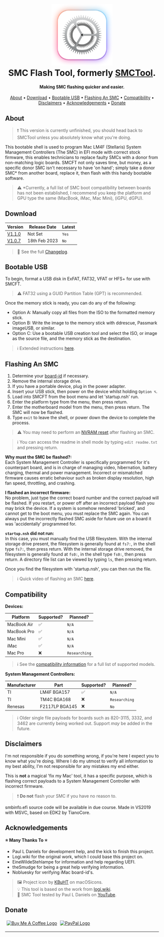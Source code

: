 
<h1 align="center">
<img width="200" src="resource/img/icon256.png" alt="SMCFT Logo">
<br>
SMC Flash Tool, formerly <a href="https://github.com/MuertoGB/SMCTool">SMCTool</a>.
</h1>

<h4 align="center">Making SMC flashing quicker and easier.</h4>

<p align="center">
  <a href="#about">About</a> •
  <a href="#download">Download</a> •
  <a href="#bootable-usb">Bootable USB</a> •
  <a href="#flashing-an-smc">Flashing An SMC</a> •
  <a href="#compatibility">Compatibility</a> •
  <a href="#disclaimers">Disclaimers</a> •
  <a href="#acknowledgements">Acknowledgements</a> •
  <a href="#donate">Donate</a>
</p>

## About

> ❗ This version is currently unfinished, you should head back to SMCTool unless you absolutely know what you're doing.

This bootable shell is used to program Mac LM4F (Stellaris) System Management Controllers (The SMC) in EFI mode with correct stock firmware, this enables technicians to replace faulty SMCs with a donor from non-matching logic boards. SMCFT not only saves time, but money, as a specific donor SMC isn't necessary to have 'on hand'; simply take a donor SMC* from another board, replace it, then flash with this handy bootable software.

> ⚠ *Currently, a full list of SMC boot compatibility between boards has not been established, I recommend you keep the platform and GPU type the same (MacBook, iMac, Mac Mini), (iGPU, dGPU).

## Download

| Version| Release Date| Latest|
|--------|-------------|--------|
| [V1.1.0](https://github.com/MuertoGB/SMCFT/releases/tag/v1.1.0)|Not Set         |`Yes`|
| [V1.0.7](https://github.com/MuertoGB/SMCTool/releases/tag/v1.0.7)|18th Feb 2023   |`No` |

> 📔 See the full [Changelog](CHANGELOG.md).

## Bootable USB

To begin, format a USB disk in ExFAT, FAT32, VFAT or HFS+ for use with SMCFT.
> ⚠ FAT32 using a GUID Partition Table (GPT) is recommended.

Once the memory stick is ready, you can do any of the following:
- Option A: Manually copy all files from the ISO to the formatted memory stick.
- Option B: Write the image to the memory stick with ddrescue, Passmark imageUSB, or similar.
- Option C: Use a bootable USB creation tool and select the ISO, or image as the source file, and the memory stick as the destination.

> ℹ Extended instructions [here](BOOTABLEUSB.md).

## Flashing An SMC

1. Determine your [board-id](BOARD-ID.md) if necessary.
2. Remove the internal storage drive.
3. If you have a portable device, plug in the power adapter.
4. Insert your USB stick, then power on the device whilst holding `Option ⌥`.
5. Load into SMCFT from the boot menu and let 'startup.nsh' run.
6. Enter the platform type from the menu, then press return.
7. Enter the motherboard model from the menu, then press return. The SMC will now be flashed.
8. Type `exit` to leave the shell, or power down the device to complete the process.

> ⚠ You may need to perform an [NVRAM reset](https://support.apple.com/en-mide/HT201255) after flashing an SMC.

> ℹ You can access the readme in shell mode by typing `edit readme.txt` and pressing return.

**Why must the SMC be flashed?:**\
Each System Management Controller is specifically programmed for it's counterpart board, and is in charge of managing video, hibernation, battery charging, thermal and power management. Incorrect or mismatched firmware causes erratic behaviour such as broken display resolution, high fan speed, throttling, and crashing.

**I flashed an incorrect firmware:**\
No problem, just type the correct board number and the correct payload will be flashed. If you restart, or power off after an incorrect payload flash you may brick the device. If a system is somehow rendered 'bricked', and cannot get to the boot menu, you must replace the SMC again. You can always put the incorrectly flashed SMC aside for future use on a board it was 'accidentally' programmed for.

**`startup.nsh` did not run:**\
In this case, you must manually find the USB filesystem. With the internal storage drive present, the filesystem is generally found at `fs7:`, in the shell type `fs7:`, then press return. With the internal storage drive removed, the filesystem is generally found at `fs0:`, in the shell type `fs0:`, then press return. A directory file list can be viewed by typing `ls`, then pressing return.

Once you find the filesystem with 'startup.nsh', you can then run the file.

> ℹ Quick video of flashing an SMC [here](https://www.youtube.com/watch?v=nUm30m3zNxI).

## Compatibility

**Devices:**

| Platform     | Supported?      | Planned?       |
|--------------|-----------------|----------------|
| MacBook Air  | ✅             | `N/A`          |
| MacBook Pro  | ✅             | `N/A`          |
| Mac Mini     | ✅             | `N/A`          |
| iMac         | ✅             | `N/A`          |
| Mac Pro      | ❌             | `Researching`  |

> ℹ See the [compatibility information](COMPATIBILITY.md) for a full list of supported models.

**System Management Controllers:**

|Manufacturer    |Part            |Supported?  |Planned?       |
|----------------|----------------|------------|---------------|
|TI              |LM4F BGA157     |✅         | `N/A`         |
|TI              |TM4C BGA168     |❌         | `Researching` |
|Renesas         |F2117LP BGA145  |❌         | `No`          |

> ℹ Older single file payloads for boards such as 820-3115, 3332, and 3462 are currently being worked out. Support *may* be added in the future.

## Disclaimers

I'm not responsible if you do something wrong, if you're here I expect you to know what you're doing. Where I do my utmost to verify all information to my best ability, I'm not responsible for any mistakes my end either.

This is **not** a magical 'fix my Mac' tool, it has a specific purpose, which is flashing correct payloads to a System Management Controller with incorrect firmware.

> ❗ **Do not** flash your SMC if you have no reason to.

smbinfo.efi source code will be available in due course. Made in VS2019 with MSVC, based on EDK2 by TianoCore.

## Acknowledgements

**⭐ Many Thanks To ⭐**
* Paul L Daniels for development help, and the kick to finish this project.
* Logi.wiki for the original work, which I could base this project on.
* EineWildeStehlampe for information and help regarding UEFI.
* theSmudge for being a great help verifying information.
* Nobluesky for verifying iMac board-id's.

> 🖼 Project icon by [KBuHT](https://macosicons.com/#/u/KBuHT) on macOSicons.\
> 💡 This tool is based on the work from  [logi.wiki](https://logi.wiki/index.php?title=SMC_flashing).\
>🎥 SMC Tool tested by Paul L Daniels on [YouTube](https://www.youtube.com/watch?v=q8LEh8C4iYo).

## Donate

<a href="https://www.buymeacoffee.com/Muerto"><img width="160" src="https://uc80e5ba3058c2d15b2a77972a8b.previews.dropboxusercontent.com/p/thumb/AB18JbfsN4REmFgvOrzwO3ooBl2K1VkxckN-h1H0qKcNhQDfIIROLC57mhfRHlNPZXBDEK7S3gHEnx6Uc35udaYsS-Mx66J6llYd_lSwfaIAntk3eynVXJNhd5nRHFDI1ncBuDVpVbrtKeQZlP2WPhejwCDH99YAFH8xcPef9q2d37EBjVV9-cK4cGUd7KmXCfa81wP6tXXV8r7-f_5L1c6tgs9HxLgqaDlAPXG8BcM9B6NRFdxlOsLGvYh9ESFE7fMb7dTrOu7PgsBsVrrIfTOxL8akUj2QiSGMJiZNXJrYrsW7mjKu_qQ-7Z-mhlZ2ZtY-FApmMFhfQrWj17D7hiXCemMdb_SaZCbaHBucMaJZ5Y1OPY3a6XlAxUCNJXSrFoI/p.png" alt="Buy Me A Coffee Logo" vspace="5" hspace="5"></a><a href="https://www.paypal.com/donate/?hosted_button_id=Z88F3UEZB47SQ"><img width="160" src="https://www.paypalobjects.com/webstatic/mktg/Logo/pp-logo-200px.png" alt="PayPal Logo" vspace="5" hspace="5"></a>

---